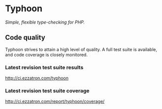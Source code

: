# Typhoon

*Simple, flexible type-checking for PHP.*

## Code quality

Typhoon strives to attain a high level of quality. A full test suite is
available, and code coverage is closely monitored.

### Latest revision test suite results
<http://ci.ezzatron.com/typhoon>

### Latest revision test suite coverage
<http://ci.ezzatron.com/report/typhoon/coverage/>
